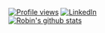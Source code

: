
[![Profile views](https://gpvc.arturio.dev/robinsane)](https://github.com/Robinsane) [![LinkedIn](https://img.shields.io/badge/LinkedIn-0077B5?style=for-the-badge&logo=linkedin&logoColor=white)](https://www.linkedin.com/in/robin-boone/)  
[![Robin's github stats](https://github-readme-stats.vercel.app/api?username=robinsane&show_icons=true&theme=dark)](https://github.com/Robinsane)  
